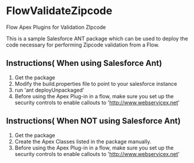 FlowValidateZipcode
===================

Flow Apex Plugins for Validation ZIpcode

This is a sample Salesforce ANT package which can be used to deploy the code necessary for performing Zipcode validation from a Flow.

Instructions( When using Salesforce Ant)
-----------------------------------------
1. Get the package
2. Modify the build.properties file to point to your salesforce instance
3. run 'ant deployUnpackaged'
4. Before using the Apex Plug-in in a flow, make sure you set up the security controls to enable callouts to 'http://www.webservicex.net'


Instructions( When NOT using Salesforce Ant)
-----------------------------------------
1. Get the package
2. Create the Apex Classes listed in the package manually. 
4. Before using the Apex Plug-in in a flow, make sure you set up the security controls to enable callouts to 'http://www.webservicex.net'
